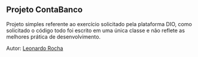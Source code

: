 ## Projeto ContaBanco

Projeto simples referente ao exercício solicitado pela plataforma DIO, como solicitado o código todo foi escrito em uma única classe e não reflete as melhores prática de desenvolvimento.

Autor: [Leonardo Rocha](https://github.com/LeonardoCostaA)